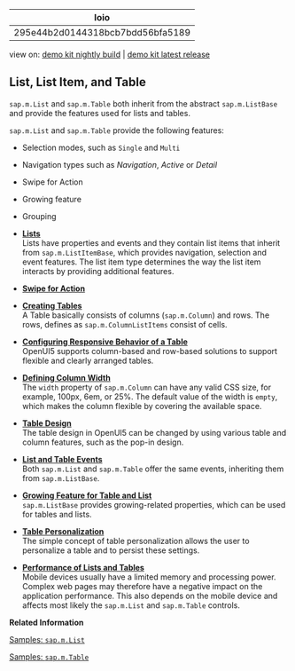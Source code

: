<!-- loio295e44b2d0144318bcb7bdd56bfa5189 -->

| loio |
| -----|
| 295e44b2d0144318bcb7bdd56bfa5189 |

<div id="loio">

view on: [demo kit nightly build](https://sdk.openui5.org/nightly/#/topic/295e44b2d0144318bcb7bdd56bfa5189) | [demo kit latest release](https://sdk.openui5.org/topic/295e44b2d0144318bcb7bdd56bfa5189)</div>

## List, List Item, and Table

`sap.m.List` and `sap.m.Table` both inherit from the abstract `sap.m.ListBase` and provide the features used for lists and tables.

`sap.m.List` and `sap.m.Table` provide the following features:

-   Selection modes, such as `Single` and `Multi`
-   Navigation types such as *Navigation*, *Active* or *Detail*
-   Swipe for Action
-   Growing feature
-   Grouping

-   **[Lists](Lists_1da1581.md "Lists have properties and events and they contain list items that inherit from
			sap.m.ListItemBase, which provides navigation, selection and event
		features. The list item type determines the way the list item interacts by providing
		additional features.")**  
Lists have properties and events and they contain list items that inherit from `sap.m.ListItemBase`, which provides navigation, selection and event features. The list item type determines the way the list item interacts by providing additional features.
-   **[Swipe for Action](Swipe_for_Action_a01822c.md "")**  

-   **[Creating Tables](Creating_Tables_5eb6f63.md "A Table basically consists of columns (sap.m.Column) and rows. The
		rows, defines as sap.m.ColumnListItems consist of cells.")**  
A Table basically consists of columns \(`sap.m.Column`\) and rows. The rows, defines as `sap.m.ColumnListItems` consist of cells.
-   **[Configuring Responsive Behavior of a Table](Configuring_Responsive_Behavior_of_a_Table_38855e0.md "OpenUI5 supports column-based and row-based solutions to support flexible and clearly
		arranged tables.")**  
OpenUI5 supports column-based and row-based solutions to support flexible and clearly arranged tables.
-   **[Defining Column Width](Defining_Column_Width_6f778a8.md "The width property of sap.m.Column can have any valid
		CSS size, for example, 100px, 6em, or 25%. The default value of the width is
			empty, which makes the column flexible
		by
		covering the available space.")**  
The `width` property of `sap.m.Column` can have any valid CSS size, for example, 100px, 6em, or 25%. The default value of the width is `empty`, which makes the column flexible by covering the available space.
-   **[Table Design](Table_Design_d3234bc.md "The table design in OpenUI5
    can be changed by using various table and column features, such as the pop-in
    design.")**  
The table design in OpenUI5 can be changed by using various table and column features, such as the pop-in design.
-   **[List and Table Events](List_and_Table_Events_35b8a94.md "Both sap.m.List and sap.m.Table offer the same events,
        inheriting them from sap.m.ListBase.")**  
Both `sap.m.List` and `sap.m.Table` offer the same events, inheriting them from `sap.m.ListBase`.
-   **[Growing Feature for Table and List](Growing_Feature_for_Table_and_List_9164ba7.md "sap.m.ListBase provides growing-related properties, which can be
		used for tables and lists.")**  
`sap.m.ListBase` provides growing-related properties, which can be used for tables and lists.
-   **[Table Personalization](Table_Personalization_1c60212.md "The simple concept of table personalization allows the user to personalize a table
		and to persist these settings.")**  
The simple concept of table personalization allows the user to personalize a table and to persist these settings.
-   **[Performance of Lists and Tables](Performance_of_Lists_and_Tables_f6a1a0a.md "Mobile devices usually have a limited memory and processing power. Complex web pages may
		therefore have a negative impact on the application performance. This also depends on the
		mobile device and affects most likely the sap.m.List and
			sap.m.Table controls.")**  
Mobile devices usually have a limited memory and processing power. Complex web pages may therefore have a negative impact on the application performance. This also depends on the mobile device and affects most likely the `sap.m.List` and `sap.m.Table` controls.

**Related Information**  


[Samples: `sap.m.List`](https://sdk.openui5.org/entity/sap.m.List)

[Samples: `sap.m.Table`](https://sdk.openui5.org/entity/sap.m.Table)

